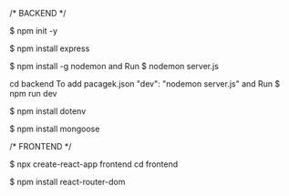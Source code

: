 /* BACKEND */

$ npm init -y

$ npm install express

$ npm install -g nodemon
and Run 
$ nodemon server.js

cd backend
To add pacagek.json
"dev": "nodemon server.js" 
and Run 
$ npm run dev

$ npm install dotenv

$ npm install mongoose




/* FRONTEND */

$ npx create-react-app frontend
cd frontend

$ npm install react-router-dom
